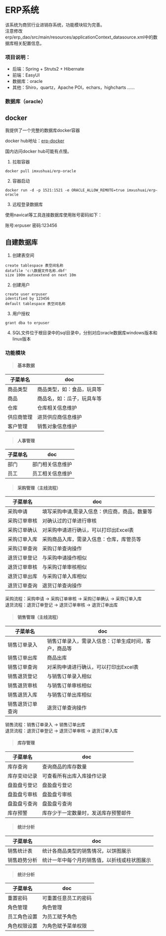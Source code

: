 # ERP系统
该系统为商贸行业进销存系统，功能模块较为完善。   
注意修改 erp/erp_dao/src/main/resources/applicationContext_datasource.xml中的数据库相关配置信息。


### 项目说明：
- 后端：Spring + Struts2 + Hibernate
- 前端：EasyUI
- 数据库：oracle
- 其他：Shiro，quartz，Apache POI，echars，highcharts ......

### 数据库（oracle）

## docker

我提供了一个完整的数据库docker容器

docker hub地址：[erp-docker](https://hub.docker.com/repository/docker/imxushuai/erp-oracle)

国内访问docker hub可能有点慢。

1. 拉取容器

```shell
docker pull imxushuai/erp-oracle
```

2. 容器启动

```shell
docker run -d -p 1521:1521 -e ORACLE_ALLOW_REMOTE=true imxushuai/erp-oracle
```

3. 远程登录数据库

使用navicat等工具连接数据库使用账号密码如下：

账号:erpuser
密码:123456


## 自建数据库
1. 创建表空间

```
create tablespace 表空间名称 
datafile 'c:\数据文件名称.dbf' 
size 100m autoextend on next 10m
```

2. 创建用户

```
create user erpuser
identified by 123456
default tablespace 表空间名称
```

3. 用户授权 

```
grant dba to erpuser
```

4. SQL文件位于根目录中的sql目录中，分别对应oracle数据库windows版本和linux版本




### 功能模块
> #### 基本数据

子菜单名 | doc
---|---
商品类型 | 商品类型，如：食品，玩具等
商品 | 商品名，如：瓜子，玩具车等
仓库 | 仓库相关信息维护
供应商管理 | 进货供应商信息维护
客户管理 | 销售对象信息维护

> #### 人事管理

子菜单名 | doc
---|---
部门 | 部门相关信息维护
员工 | 员工相关信息维护

> #### 采购管理（主线流程）

子菜单名 | doc
---|---
采购申请 | 填写采购申请,需录入信息：供应商，商品，数量等
采购订单审核 | 对确认过的订单进行审核
采购订单确认 | 对采购申请进行确认，可以打印出Excel表
采购订单入库 | 采购商品入库，需录入信息：仓库，库管员等
采购订单查询 | 采购订单查询操作
退货订单登记 | 与采购申请操作相似
退货订单审核 | 与采购订单审核相似
退货订单出库 | 与采购订单入库相似
退货订单查询 | 退货订单查询操作

采购流程：采购申请 -> 采购订单审核 -> 采购订单确认 -> 采购订单入库  
退货流程：退货订单登记 -> 退货订单审核 -> 退货订单出库

> #### 销售管理（主线流程）

子菜单名 | doc
---|---
销售订单录入 | 销售订单录入，需录入信息：订单生成时间，客户，商品等
销售订单出库 | 商品出库
销售订单查询 | 对采购申请进行确认，可以打印出Excel表
销售退货登记 | 与销售订单录入相似
销售退货审核 | 与销售订单审核相似
销售退货入库 | 与销售订单出库相似
销售退货订单查询 | 退货订单查询操作

销售流程：销售订单录入 -> 销售订单出库  
退货流程：退货订单登记 -> 退货订单审核 -> 退货订单入库

> #### 库存管理

子菜单名 | doc
---|---
库存查询 | 查询商品的库存数量
库存变动记录 | 可查看所有出库入库操作记录
盘盈盘亏登记 | 盘盈盘亏登记
盘盈盘亏审核 | 盘盈盘亏审核
盘盈盘亏查询 | 盘盈盘亏查询
库存预警 | 库存少于一定数量时，发送库存预警邮件

> #### 统计分析

子菜单名 | doc
---|---
销售统计表 | 统计各商品类型的销售情况，以饼图展示
销售趋势分析 | 统计一年中每个月的销售值，以折线或柱状图展示

> #### 统计分析

子菜单名 | doc
---|---
重置密码 | 可重置任意员工的密码
角色管理 | 角色管理
员工角色设置 | 为员工赋予角色
角色权限设置 | 为角色赋予菜单权限






